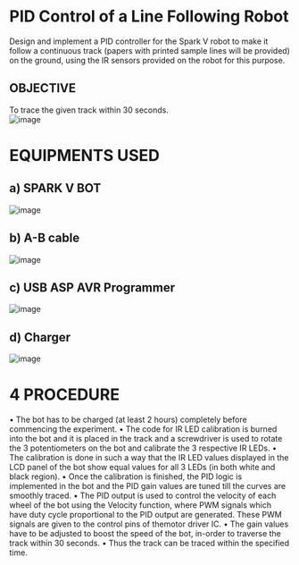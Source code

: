 # PID Control of a Line Following Robot
Design and implement a PID controller for the Spark V robot to make it follow a continuous track (papers with printed sample lines will be provided) on the ground, using the IR sensors provided on the robot for this purpose.
## OBJECTIVE
To trace the given track within 30 seconds.
<br> 
![image](https://user-images.githubusercontent.com/47277960/184232380-c6d9c2e7-9a7e-4a6b-b5f9-810a4a2bd073.png)

# EQUIPMENTS USED
## a) SPARK V BOT
![image](https://user-images.githubusercontent.com/47277960/184232833-8205e1f0-79cd-4418-bbc0-44b797302322.png)



## b) A-B cable
![image](https://user-images.githubusercontent.com/47277960/184232979-87cd6115-5444-4f9b-8a7e-32ca1c1ff012.png)


## c) USB ASP AVR Programmer
![image](https://user-images.githubusercontent.com/47277960/184233165-e0631752-caf3-40b6-90e8-248d05ce99e3.png)


## d) Charger
![image](https://user-images.githubusercontent.com/47277960/184233298-2bd5239a-fb8b-4bdd-b25a-de5da1b516b1.png)

# 4 PROCEDURE
• The bot has to be charged (at least 2 hours) completely before
commencing the experiment.
• The code for IR LED calibration is burned into the bot and it is
placed in the track and a screwdriver is used to rotate the 3
potentiometers on the bot and calibrate the 3 respective IR LEDs.
• The calibration is done in such a way that the IR LED values
displayed in the LCD panel of the bot show equal values for all 3
LEDs (in both white and black region).
• Once the calibration is finished, the PID logic is implemented in
the bot and the PID gain values are tuned till the curves are
smoothly traced.
• The PID output is used to control the velocity of each wheel of the
bot using the Velocity function, where PWM signals which have
duty cycle proportional to the PID output are generated. These
PWM signals are given to the control pins of themotor driver IC.
• The gain values have to be adjusted to boost the speed of the
bot, in-order to traverse the track within 30 seconds.
• Thus the track can be traced within the specified time.
